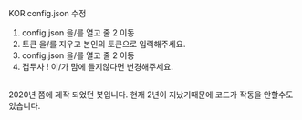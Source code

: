 KOR
config.json 수정
1. config.json 을/를 열고 줄 2 이동
2. 토큰 을/를 지우고 본인의 토큰으로 입력해주세요.
3. config.json 을/를 열고 줄 2 이동
4. 접두사 ! 이/가 맘에 들지않다면 변경해주세요.

##

2020년 쯤에 제작 되었던 봇입니다.
현재 2년이 지났기때문에 코드가 작동을 안할수도 있습니다.